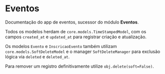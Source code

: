 # Eventos

Documentação do app de eventos, sucessor do módulo **Eventos**.

Todos os modelos herdam de `core.models.TimeStampedModel`, com os campos
`created_at` e `updated_at` para registrar criação e atualização.

Os modelos `Evento` e `InscricaoEvento` também utilizam
`core.models.SoftDeleteModel` e o manager `SoftDeleteManager` para exclusão
lógica via `deleted` e `deleted_at`.

Para remover um registro definitivamente utilize `obj.delete(soft=False)`.
